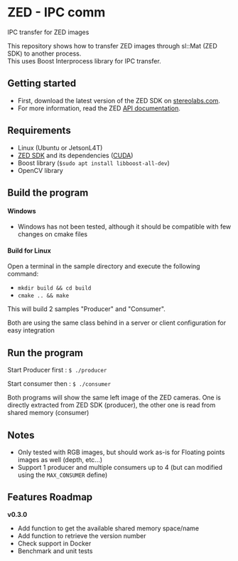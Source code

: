 # ZED - IPC comm
IPC transfer for ZED images 


This repository shows how to transfer ZED images through sl::Mat (ZED SDK) to another process.</br>
This uses Boost Interprocess library for IPC transfer. 


## Getting started

- First, download the latest version of the ZED SDK on [stereolabs.com](https://www.stereolabs.com).
- For more information, read the ZED [API documentation](https://www.stereolabs.com/developers/documentation/API/).


## Requirements 
- Linux (Ubuntu or JetsonL4T)
- [ZED SDK](https://www.stereolabs.com/developers/) and its dependencies ([CUDA](https://developer.nvidia.com/cuda-downloads))
- Boost library (` $sudo apt install libboost-all-dev `)
- OpenCV library


## Build the program

#### Windows
- Windows has not been tested, although it should be compatible with few changes on cmake files


#### Build for Linux

Open a terminal in the sample directory and execute the following command:

- `mkdir build && cd build` <br/>
- `cmake .. && make`<br/>

This will build 2 samples "Producer" and "Consumer". 

Both are using the same class behind in a server or client configuration for easy integration

## Run the program

Start Producer first : 
`$ ./producer`
<br/>

Start consumer then : 
`$ ./consumer`
<br/>

Both programs will show the same left image of the ZED cameras. One is directly extracted from ZED SDK (producer), the other one is read from shared memory (consumer)


## Notes
- Only tested with RGB images, but should work as-is for Floating points images as well (depth, etc...)<br/>
- Support 1 producer and multiple consumers up to 4 (but can modified using the `MAX_CONSUMER` define) <br/>


## Features Roadmap

<b>v0.3.0</b> <br/>
- Add function to get the available shared memory space/name
- Add function to retrieve the version number
- Check support in Docker
- Benchmark and unit tests

 


